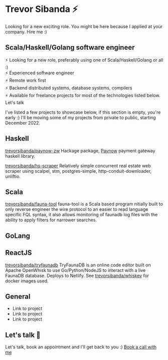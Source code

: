 # Trevor Sibanda ⚡️ 

Looking for a new exciting role. You might be here because I applied at your company. Hire me :)  

## Scala/Haskell/Golang software engineer

⚡️ Looking for a new role, preferably using one of Scala/Haskell/Golang or all :)\
⚡️ Experienced software engineer \
⚡️ Remote work first\
⚡️ Backend distributed systems, database systems, compilers\
⚡️ Available for freelance projects for most of the technologies listed below. Let's talk

I've listed a few projects to showcase below, if this section is empty, you're early :) I'll be moving some of my projects from private to public, starting December 2022.

## Haskell

[trevorsibanda/paynow-zw](https://github.com/trevorsibanda/paynow-zw) Hackage package, [Paynow](https://www.paynow.co.zw/) payment gateway haskell library. 

[trevorsibanda/hs-scraper](https://github.com/trevorsibanda/hs-scraper) Relatively simple concurrent real estate web scraper using scalpel, stm, postgres-simple, http-conduit-downloader, unliftio. 
## Scala

[trevorsibanda/fauna-tool](https://github.com/trevorsibanda/fauna-tool) fauna-tool is a Scala based program nitially built to only reverse engineer the wire protocol to an easier to read language specific FQL syntax, it also allows monitoring of faunadb log files with the ability to apply filters for narrower searches.

## GoLang

## ReactJS

[trevorsibanda/tryfaunadb](https://github.com/trevorsibanda/tryfaunadb) TryFaunaDB is an online code editor built on Apache OpenWhisk to use Go/Python/NodeJS to interact with a live FaunaDB database. Deploys to Netlify. See [trevorsibanda/whiskey](https://github.com/trevorsibanda/whiskey) for docker images used.  

## General

- Link to project
- Link to project
- Link to project

## Let's talk 🚀

Let's talk, book an appointment and I'll get back to you :) [Book a call with me](https://calendly.com/sibandatrevor/30min)

